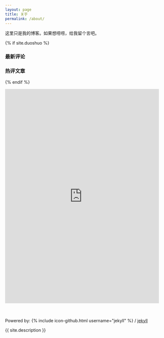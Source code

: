 ```yaml
---
layout: page
title: 关于
permalink: /about/
---
```


这里只是我的博客。如果想唠唠，给我留个言吧。

{% if site.duoshuo %}
<h3>最新评论</h3>
<!-- 多说最新评论 start -->
<div class="ds-recent-comments" data-num-items="5" data-show-avatars="1" data-show-time="1" data-show-title="1" data-show-admin="1" data-excerpt-length="70"></div>
<!-- 多说最新评论 end -->
<!-- 多说公共JS代码 start (一个网页只需插入一次) -->
<script type="text/javascript">
var duoshuoQuery = {short_name:"{{site.duoshuo}}"};
    (function() {
        var ds = document.createElement('script');
        ds.type = 'text/javascript';ds.async = true;
        ds.src = (document.location.protocol == 'https:' ? 'https:' : 'http:') + '//static.duoshuo.com/embed.js';
        ds.charset = 'UTF-8';
        (document.getElementsByTagName('head')[0] 
         || document.getElementsByTagName('body')[0]).appendChild(ds);
    })();
</script>
<!-- 多说公共JS代码 end -->
<!-- 多说热评文章 start -->
<h3>热评文章</h3>
<div class="ds-top-threads" data-range="monthly" data-num-items="5"></div>
<ul class="ds-recent-visitors" data-num-items="20"></ul> 
<!-- 多说热评文章 end -->
<!-- 多说公共JS代码 start (一个网页只需插入一次) -->
<script type="text/javascript">
var duoshuoQuery = {short_name:"{{site.duoshuo}}"};
    (function() {
        var ds = document.createElement('script');
        ds.type = 'text/javascript';ds.async = true;
        ds.src = (document.location.protocol == 'https:' ? 'https:' : 'http:') + '//static.duoshuo.com/embed.js';
        ds.charset = 'UTF-8';
        (document.getElementsByTagName('head')[0] 
         || document.getElementsByTagName('body')[0]).appendChild(ds);
    })();
</script>
<!-- 多说公共JS代码 end -->         

{% endif %} 

<iframe height='700px' width='100%' frameborder='0' allowTransparency='true' scrolling='auto' src='https://creator.zohopublic.com/yanxiao/mycomment/form-embed/form/Tn2jpzJgFOzgjRrVe81xhTnxJJd1VfbGrTqu0gA88y6JZnm8QAJ3WC54NY4P4fbBFtWZKZ6PwTHYy6XpjOay0Rr2zW84dd8sHwYE'></iframe>

<br><br>
Powered by:
{% include icon-github.html username="jekyll" %} /
[jekyll](https://github.com/jekyll/jekyll)

<p>{{ site.description }}</p>
